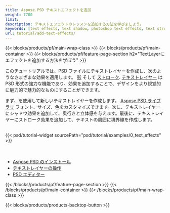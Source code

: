 ```yaml
---
title: Aspose.PSD テキストエフェクトを追加
weight: 7700
limit: 
description: テキストエフェクトのレッスンを追加する方法を学びましょう。
keywords: [text effects, text shadow, photoshop text effects, text stroke, open photoshop file, psd file export, text effect psd]
url: tutorial/add-text-effects/
---
```


{{< blocks/products/pf/main-wrap-class >}}
{{< blocks/products/pf/main-container >}}
{{< blocks/products/pf/feature-page-section h2="TextLayerにエフェクトを追加する方法を学ぼう" >}}


<a href="LINK">
</a>
<p>
このチュートリアルでは、PSD ファイルにテキストレイヤーを作成し、次のようなさまざまな効果を適用します。 <a href="https://docs.aspose.com/psd/net/shadow-effects-in-psd-file/">影</a> そして <a href="https://docs.aspose.com/psd/net/stroke-effect-with-color-fill/">ストローク</a>. <a href="https://reference.aspose.com/psd/net/aspose.psd.fileformats.psd.layers/textlayer/">テキストレイヤー</a> は PSD 形式の強力な機能であり、効果を追加することで、デザインをより視覚的に魅力的で魅力的なものにすることができます。
</p>

<p>
まず、を使用して新しいテキストレイヤーを作成します。 <a href="https://www.nuget.org/packages/Aspose.PSD">Aspose.PSD ライブラリ</a> フォント、サイズ、色をカスタマイズできます。次に、テキストレイヤーにシャドウ効果を追加して、奥行きと立体感を与えます。最後に、テキストレイヤーにストローク効果を追加して、テキストの周囲に境界線を作成します。
</p>

<br />
{{< psd/tutorial-widget sourcePath="psd/tutorial/examples/0_text_effects" >}}
<br />

<br />
<br />
<div class="code-sample">
    <ul class="link-list">
        <li class="link-item"><a href="https://docs.aspose.com/psd/net/installation/">Aspose.PSD のインストール</a></li>
        <li class="link-item"><a href="https://docs.aspose.com/psd/net/working-with-text-layers/">テキストレイヤーの操作</a></li>
        <li class="link-item"><a href="https://products.aspose.app/psd/editor/">PSD エディター</a></li>
    </ul>
</div>

{{< /blocks/products/pf/feature-page-section >}}
{{< /blocks/products/pf/main-container >}}
{{< /blocks/products/pf/main-wrap-class >}}

{{< blocks/products/products-backtop-button >}}

